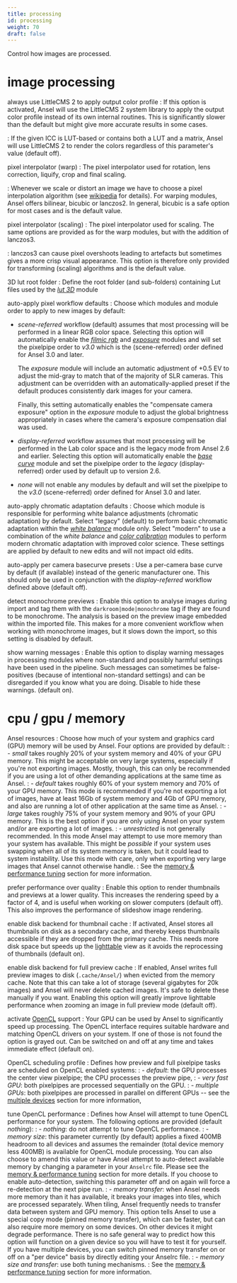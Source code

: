 ```yaml
---
title: processing
id: processing
weight: 70
draft: false
---
```


Control how images are processed.

# image processing

always use LittleCMS 2 to apply output color profile
: If this option is activated, Ansel will use the LittleCMS 2 system library to apply the output color profile instead of its own internal routines. This is significantly slower than the default but might give more accurate results in some cases.

: If the given ICC is LUT-based or contains both a LUT and a matrix, Ansel will use LittleCMS 2 to render the colors regardless of this parameter's value (default off).

pixel interpolator (warp)
: The pixel interpolator used for rotation, lens correction, liquify, crop and final scaling.

: Whenever we scale or distort an image we have to choose a pixel interpolation algorithm (see [wikipedia](https://en.wikipedia.org/wiki/Image_scaling) for details). For warping modules, Ansel offers bilinear, bicubic or lanczos2. In general, bicubic is a safe option for most cases and is the default value.

pixel interpolator (scaling)
: The pixel interpolator used for scaling. The same options are provided as for the warp modules, but with the addition of lanczos3.

: lanczos3 can cause pixel overshoots leading to artefacts but sometimes gives a more crisp visual appearance. This option is therefore only provided for transforming (scaling) algorithms and is the default value.

3D lut root folder
: Define the root folder (and sub-folders) containing Lut files used by the [_lut 3D_](../module-reference/processing-modules/lut-3D.md) module

auto-apply pixel workflow defaults
: Choose which modules and module order to apply to new images by default:

- _scene-referred_ workflow (default) assumes that most processing will be performed in a linear RGB color space. Selecting this option will automatically enable the [_filmic rgb_](../module-reference/processing-modules/filmic-rgb.md) and [_exposure_](../module-reference/processing-modules/exposure.md) modules and will set the pixelpipe order to _v3.0_ which is the (scene-referred) order defined for Ansel 3.0 and later.

  The _exposure_ module will include an automatic adjustment of +0.5 EV to adjust the mid-gray to match that of the majority of SLR cameras. This adjustment can be overridden with an automatically-applied preset if the default produces consistently dark images for your camera.

  Finally, this setting automatically enables the "compensate camera exposure" option in the _exposure_ module to adjust the global brightness appropriately in cases where the camera's exposure compensation dial was used.

- _display-referred_ workflow assumes that most processing will be performed in the Lab color space and is the legacy mode from Ansel 2.6 and earlier. Selecting this option will automatically enable the [_base curve_](../module-reference/processing-modules/base-curve.md) module and set the pixelpipe order to the _legacy_ (display-referred) order used by default up to version 2.6.

- _none_ will not enable any modules by default and will set the pixelpipe to the _v3.0_ (scene-referred) order defined for Ansel 3.0 and later.

auto-apply chromatic adaptation defaults
: Choose which module is responsible for performing white balance adjustments (chromatic adaptation) by default. Select "legacy" (default) to perform basic chromatic adaptation within the [_white balance_](../module-reference/processing-modules/white-balance.md) module only. Select "modern" to use a combination of the _white balance_ and [_color calibration_](../module-reference/processing-modules/color-calibration.md) modules to perform modern chromatic adaptation with improved color science. These settings are applied by default to new edits and will not impact old edits.

auto-apply per camera basecurve presets
: Use a per-camera base curve by default (if available) instead of the generic manufacturer one. This should only be used in conjunction with the _display-referred_ workflow defined above (default off).

detect monochrome previews
: Enable this option to analyse images during import and tag them with the `darkroom|mode|monochrome` tag if they are found to be monochrome. The analysis is based on the preview image embedded within the imported file. This makes for a more convenient workflow when working with monochrome images, but it slows down the import, so this setting is disabled by default.

show warning messages
: Enable this option to display warning messages in processing modules where non-standard and possibly harmful settings have been used in the pipeline. Such messages can sometimes be false-positives (because of intentional non-standard settings) and can be disregarded if you know what you are doing. Disable to hide these warnings. (default on).

# cpu / gpu / memory

Ansel resources
: Choose how much of your system and graphics card (GPU) memory will be used by Ansel. Four options are provided by default:
: - _small_ takes roughly 20% of your system memory and 40% of your GPU memory. This might be acceptable on very large systems, especially if you're not exporting images. Mostly, though, this can only be recommended if you are using a lot of other demanding applications at the same time as Ansel.
: - _default_ takes roughly 60% of your system memory and 70% of your GPU memory. This mode is recommended if you're not exporting a lot of images, have at least 16Gb of system memory and 4Gb of GPU memory, and also are running a lot of other application at the same time as Ansel.
: - _large_ takes roughly 75% of your system memory and 90% of your GPU memory. This is the best option if you are only using Ansel on your system and/or are exporting a lot of images.
: - _unrestricted_ is not generally recommended. In this mode Ansel may attempt to use more memory than your system has available. This might be _possible_ if your system uses swapping when all of its system memory is taken, but it could lead to system instability. Use this mode with care, only when exporting very large images that Ansel cannot otherwise handle.
: See the [memory & performance tuning](../special-topics/mem-performance.md#Ansel-resources) section for more information.

prefer performance over quality
: Enable this option to render thumbnails and previews at a lower quality. This increases the rendering speed by a factor of 4, and is useful when working on slower computers (default off). This also improves the performance of slideshow image rendering.

enable disk backend for thumbnail cache
: If activated, Ansel stores all thumbnails on disk as a secondary cache, and thereby keeps thumbnails accessible if they are dropped from the primary cache. This needs more disk space but speeds up the [lighttable](../lighttable/_index.md) view as it avoids the reprocessing of thumbnails (default on).

enable disk backend for full preview cache
: If enabled, Ansel writes full preview images to disk (`.cache/Ansel/`) when evicted from the memory cache. Note that this can take a lot of storage (several gigabytes for 20k images) and Ansel will never delete cached images. It's safe to delete these manually if you want. Enabling this option will greatly improve lighttable performance when zooming an image in full preview mode (default off).

activate [OpenCL](../special-topics/opencl/_index.md) support
: Your GPU can be used by Ansel to significantly speed up processing. The OpenCL interface requires suitable hardware and matching OpenCL drivers on your system. If one of those is not found the option is grayed out. Can be switched on and off at any time and takes immediate effect (default on).

OpenCL scheduling profile
: Defines how preview and full pixelpipe tasks are scheduled on OpenCL enabled systems:
: - _default_: the GPU processes the center view pixelpipe; the CPU processes the preview pipe,
: - _very fast GPU_: both pixelpipes are processed sequentially on the GPU.
: - _multiple GPUs_: both pixelpipes are processed in parallel on different GPUs -- see the [multiple devices](../special-topics/opencl/multiple-devices.md) section for more information,

tune OpenCL performance
: Defines how Ansel will attempt to tune OpenCL performance for your system. The following options are provided (default _nothing_):
: - _nothing_: do not attempt to tune OpenCL performance.
: - _memory size_: this parameter currently (by default) applies a fixed 400MB headroom to all devices and assumes the remainder (total device memory less 400MB) is available for OpenCL module processing. You can also choose to amend this value or have Ansel attempt to auto-detect available memory by changing a parameter in your `Anselrc` file. Please see the [memory & performance tuning](../special-topics/mem-performance.md#id-specific-opencl-configuration) section for more details. If you choose to enable auto-detection, switching this parameter off and on again will force a re-detection at the next pipe run.
: - _memory transfer_: when Ansel needs more memory than it has available, it breaks your images into tiles, which are processed separately. When tiling, Ansel frequently needs to transfer data between system and GPU memory. This option tells Ansel to use a special copy mode (pinned memory transfer), which can be faster, but can also require more memory on some devices. On other devices it might degrade performance. There is no safe general way to predict how this option will function on a given device so you will have to test it for yourself. If you have multiple devices, you can switch pinned memory transfer on or off on a "per device" basis by directly editing your Anselrc file.
: - _memory size and transfer_: use both tuning mechanisms.
: See the [memory & performance tuning](../special-topics/mem-performance.md) section for more information.
